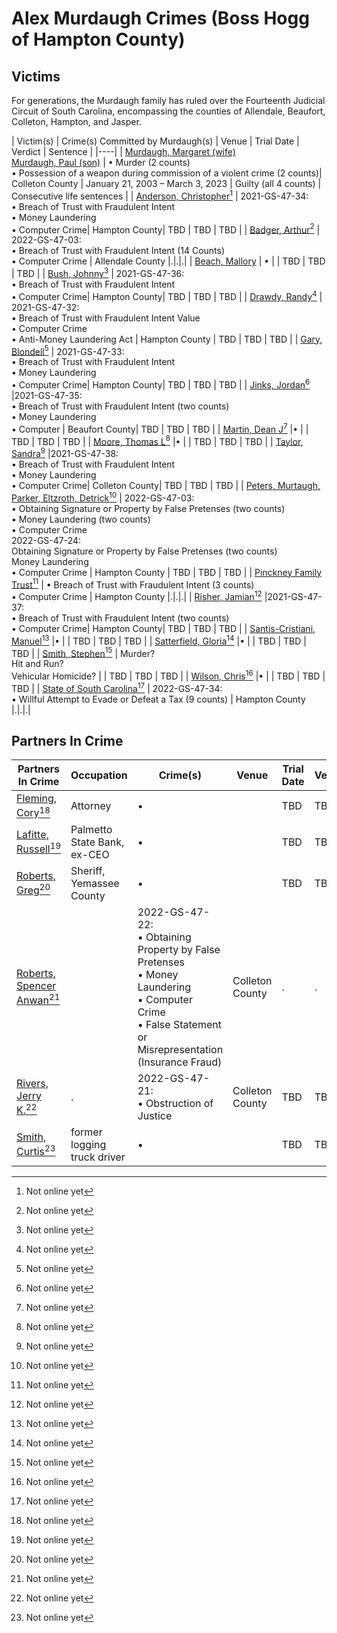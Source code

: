 # Alex Murdaugh Crimes (Boss Hogg of Hampton County)

## Victims

For generations, the Murdaugh family has ruled over the Fourteenth Judicial Circuit of South Carolina, encompassing the counties of Allendale, Beaufort, Colleton, Hampton, and Jasper.

| Victim(s) | Crime(s) Committed by Murdaugh(s) | Venue | Trial Date | Verdict | Sentence |
|----|
| [Murdaugh, Margaret (wife)](https://ralphhightower.github.io/SouthernGothicTaleMoneyMurderMystery/)<br>[Murdaugh, Paul (son)](https://ralphhightower.github.io/SouthernGothicTaleMoneyMurderMystery/) | • Murder (2 counts)<br>• Possession of a weapon during commission of a violent crime (2 counts)| Colleton County | January 21, 2003 – March 3, 2023 | Guilty (all 4 counts) | Consecutive life sentences |
| [Anderson, Christopher]()[^1] | 2021-GS-47-34:<br>• Breach of Trust with Fraudulent Intent<br>• Money Laundering<br>• Computer Crime| Hampton County| TBD | TBD | TBD |
| [Badger, Arthur]()[^1] | 2022-GS-47-03:<br> • Breach of Trust with Fraudulent Intent (14 Counts)<br>• Computer Crime | Allendale County |.|.|.|
| [Beach, Mallory]() | • |  | TBD | TBD | TBD |
| [Bush, Johnny]()[^1] | 2021-GS-47-36:<br>• Breach of Trust with Fraudulent Intent<br>• Computer Crime| Hampton  County| TBD | TBD | TBD |
| [Drawdy, Randy]()[^1] | 2021-GS-47-32:<br> • Breach of Trust with Fraudulent Intent Value<br>• Computer Crime<br>• Anti-Money Laundering Act | Hampton County | TBD | TBD | TBD |
| [Gary, Blondell]()[^1] | 2021-GS-47-33:<br>• Breach of Trust with Fraudulent Intent<br>• Money Laundering<br>• Computer Crime|  Hampton County| TBD | TBD | TBD |
| [Jinks, Jordan]()[^1] |2021-GS-47-35:<br>• Breach of Trust with Fraudulent Intent (two counts)<br>• Money Laundering<br>• Computer |  Beaufort County| TBD | TBD | TBD |
| [Martin, Dean J]()[^1] |• |  | TBD | TBD | TBD |
| [Moore, Thomas L]()[^1] |• |  | TBD | TBD | TBD |
| [Taylor, Sandra]()[^1] |2021-GS-47-38:<br>• Breach of Trust with Fraudulent Intent<br>• Money Laundering<br>• Computer Crime| Colleton County| TBD | TBD | TBD |
| [Peters, Murtaugh, Parker, Eltzroth, Detrick]()[^1] | 2022-GS-47-03:<br>• Obtaining Signature or Property by False Pretenses (two counts)<br>• Money Laundering (two counts) <br>• Computer Crime<br>2022-GS-47-24:<br>Obtaining Signature or Property by False Pretenses (two counts) <br>Money Laundering <br>• Computer Crime | Hampton County  | TBD | TBD | TBD |
| [Pinckney Family Trust]()[^1] | • Breach of Trust with Fraudulent Intent (3 counts)<br>• Computer Crime | Hampton County |.|.|.|
| [Risher, Jamian]()[^1] |2021-GS-47-37:<br>• Breach of Trust with Fraudulent Intent (two counts) <br>• Computer Crime| Hampton County| TBD | TBD | TBD |
| [Santis-Cristiani, Manuel]()[^1] |• |  | TBD | TBD | TBD |
| [Satterfield, Gloria]()[^1] |• |  | TBD | TBD | TBD |
| [Smith, Stephen]()[^1] | Murder?<br>Hit and Run?<br>Vehicular Homicide? | | TBD | TBD | TBD |
| [Wilson, Chris]()[^1] |• |  | TBD | TBD | TBD |
| [State of South Carolina]()[^1] | 2022-GS-47-34:<br>• Willful Attempt to Evade or Defeat a Tax (9 counts) | Hampton County |.|.|.|

## Partners In Crime 

| Partners In Crime | Occupation | Crime(s) | Venue | Trial Date | Verdict | Sentence |
|----|---|---|---|----|----|---|
| [Fleming, Cory]()[^1] | Attorney |• |  | TBD | TBD | TBD |
| [Lafitte, Russell]()[^1] | Palmetto State Bank, ex-CEO |• |  | TBD | TBD | TBD |
| [Roberts, Greg]()[^1] | Sheriff, Yemassee County |• |  | TBD | TBD | TBD |
| [Roberts, Spencer Anwan]()[^1]| | 2022-GS-47-22:<br>• Obtaining Property by False Pretenses <br>• Money Laundering <br>• Computer Crime <br>• False Statement or Misrepresentation (Insurance Fraud)| Colleton County |.|.|. |
| [Rivers,  Jerry K.]()[^1] |. |2022-GS-47-21: <br>• Obstruction of Justice| Colleton County | TBD | TBD | TBD |
| [Smith, Curtis]()[^1] | former logging truck driver |• |  | TBD | TBD | TBD |

[^1]: Not online yet
